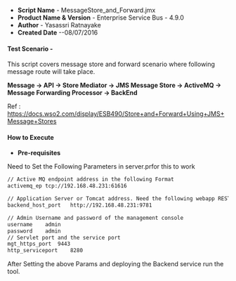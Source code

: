 - **Script Name** - MessageStore_and_Forward.jmx
- **Product Name & Version** -  Enterprise Service Bus - 4.9.0
- **Author** - Yasassri Ratnayake
- **Created Date** --08/07/2016

#### Test Scenario -
This script covers message store and forward scenario where following message route will take place.

**Message → API → Store Mediator → JMS Message Store → ActiveMQ → Message Forwarding Processor → BackEnd**

Ref : https://docs.wso2.com/display/ESB490/Store+and+Forward+Using+JMS+Message+Stores

#### How to Execute 
- **Pre-requisites** 

Need to Set the Following Parameters in server.prfor this to work
```sh
// Active MQ endpoint address in the following Format
activemq_ep	tcp://192.168.48.231:61616

// Application Server or Tomcat address. Need the following webapp RESTfulService deployed
backend_host_port	http://192.168.48.231:9781	

// Admin Username and password of the management console
username	admin	
password	admin	
// Servlet port and the service port
mgt_https_port	9443	
http_serviceport	8280	
````

After Setting the above Params and deploying the Backend service run the tool.
